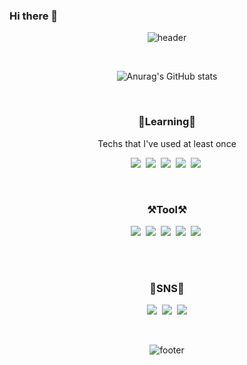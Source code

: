 ### Hi there 👋
<div align="center">
  
![header](https://capsule-render.vercel.app/api?type=waving&height=300&color=gradient&text=Gwonhaeun&fontSize=90&fontColor=fff&section=header&animation=fadeIn&fontAlignY=45&desc=Frontend%20₍๐•ᴗ•๐₎)
  
</div>
  
<br>

<div align="center">

![Anurag's GitHub stats](https://github-readme-stats.vercel.app/api?username=Gwonhaeun0908&show_icons=true&theme=radical)

</div>

<br>

<h3 align="center">📑Learning📑</h3>

<p align="center">Techs that I've used at least once</p>

<p align="center">
<img src="https://img.shields.io/badge/C-A8B9CC?style=flat-square&logo=C&logoColor=white"/></a>&nbsp
<img src="https://img.shields.io/badge/Python-3766AB?style=flat-square&logo=Python&logoColor=white"/></a>&nbsp
<img src="https://img.shields.io/badge/HTML-E34F26?style=flat-square&logo=HTML5&logoColor=white"/></a>&nbsp
<img src="https://img.shields.io/badge/css-1572B6?style=flat-square&logo=css3&logoColor=white"/></a>&nbsp
<img src="https://img.shields.io/badge/Javascript-ffb13b?style=flat-square&logo=javascript&logoColor=white"/></a>&nbsp
</p>

<br>

<h3 align="center">⚒️Tool⚒️</h3>
<p align="center">
<a href="https://www.notion.so/1f06734aecc34b21b9b9902fdc83056a"><img src="https://img.shields.io/badge/Notion-000000?style=flat-square&logo=Notion&logoColor=white&link=https://www.notion.so/1f06734aecc34b21b9b9902fdc83056a"/></a>&nbsp
<a href="https://github.com/Gwonhaeun0908"><img src="https://img.shields.io/badge/GitHub-181717?style=flat-square&logo=GitHub&logoColor=white&link=https://github.com/Gwonhaeun0908"/></a>&nbsp
<img src="https://img.shields.io/badge/GitKraken-179287?style=flat-square&logo=GitKraken&logoColor=white"/></a>&nbsp
<img src="https://img.shields.io/badge/VisualStdio-5C2D91?style=flat-square&logo=Visual-Studio&logoColor=white"></a>&nbsp
<img src="https://img.shields.io/badge/VisualStudioCode-007ACC?style=flat-square&logo=Visual Studio Code&logoColor=white"></a>&nbsp

<br><br>

<h3 align="center">📱SNS📱</h3>

<p align="center">
<a href="https://www.instagram.com/adorable_eun06/"><img src="https://img.shields.io/badge/Instagram-E4405F?style=flat-square&logo=Instagram&logoColor=white&link=https://www.instagram.com/adorable_eun06/"/></a>&nbsp
<a href="https://www.facebook.com/profile.php?id=100028648281516"><img src="https://img.shields.io/badge/Facebook-1877F2?style=flat-square&logo=Facebook&logoColor=white&link=https://www.facebook.com/profile.php?id=100028648281516"/></a>&nbsp
<a href="mailto:haeun0908@gmail.com"><img src="https://img.shields.io/badge/Gmail-d14836?style=flat-square&logo=Gmail&logoColor=white&link=haeun0908@gmail.com"/></a>
</p>

<br>

<div align="center">
  
![footer](https://capsule-render.vercel.app/api?section=footer&type=waving&color=gradient&height=130)
  
</div>
